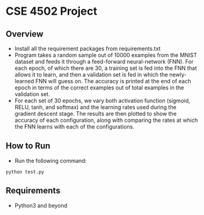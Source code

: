 # CSE 4502 Project

## Overview
* Install all the requirement packages from requirements.txt
* Program takes a random sample out of 10000 examples from the MNIST dataset and feeds it through a feed-forward neural-network (FNN). For each epoch, of which there are 30, a training set is fed into the FNN that allows it to learn, and then a validation set is fed in which the newly-learned FNN will guess on. The accuracy is printed at the end of each epoch in terms of the correct examples out of total examples in the validation set.
* For each set of 30 epochs, we vary both activation function (sigmoid, RELU, tanh, and softmax) and the learning rates used during the gradient descent stage. The results are then plotted to show the accuracy of each configuration, along with comparing the rates at which the FNN learns with each of the configurations.

## How to Run
* Run the following command:
 ```
 python test.py
 ```
## Requirements
* Python3 and beyond
